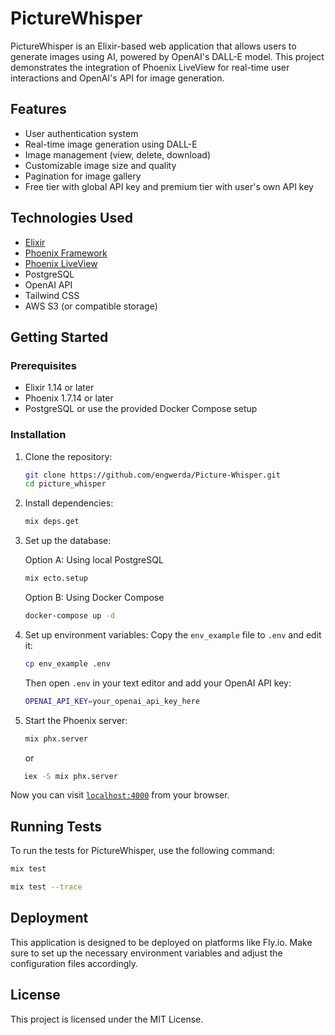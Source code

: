 # PictureWhisper

PictureWhisper is an Elixir-based web application that allows users to generate images using AI, powered by OpenAI's DALL-E model. This project demonstrates the integration of Phoenix LiveView for real-time user interactions and OpenAI's API for image generation.

## Features

- User authentication system
- Real-time image generation using DALL-E
- Image management (view, delete, download)
- Customizable image size and quality
- Pagination for image gallery
- Free tier with global API key and premium tier with user's own API key

## Technologies Used

- [Elixir](https://elixir-lang.org/)
- [Phoenix Framework](https://www.phoenixframework.org/)
- [Phoenix LiveView](https://hexdocs.pm/phoenix_live_view/Phoenix.LiveView.html)
- PostgreSQL
- OpenAI API
- Tailwind CSS
- AWS S3 (or compatible storage)

## Getting Started

### Prerequisites

- Elixir 1.14 or later
- Phoenix 1.7.14 or later
- PostgreSQL or use the provided Docker Compose setup

### Installation

1. Clone the repository:
   ```sh
   git clone https://github.com/engwerda/Picture-Whisper.git
   cd picture_whisper
   ```

2. Install dependencies:
   ```sh
   mix deps.get
   ```

3. Set up the database:

   Option A: Using local PostgreSQL
   ```sh
   mix ecto.setup
   ```

   Option B: Using Docker Compose
   ```sh
   docker-compose up -d
   ```

4. Set up environment variables:
   Copy the `env_example` file to `.env` and edit it:
   ```sh
   cp env_example .env
   ```
   Then open `.env` in your text editor and add your OpenAI API key:
   ```sh
   OPENAI_API_KEY=your_openai_api_key_here
   ```

5. Start the Phoenix server:
   ```sh
   mix phx.server
   ```
   or
```sh
   iex -S mix phx.server
```

Now you can visit [`localhost:4000`](http://localhost:4000) from your browser.

## Running Tests

To run the tests for PictureWhisper, use the following command:

```sh
mix test
```

```sh
mix test --trace
```
## Deployment

This application is designed to be deployed on platforms like Fly.io. Make sure to set up the necessary environment variables and adjust the configuration files accordingly.


## License

This project is licensed under the MIT License.

